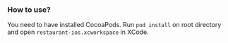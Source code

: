### How to use?

You need to have installed CocoaPods. 
Run `pod install` on root directory and open `restaurant-ios.xcworkspace` in XCode.